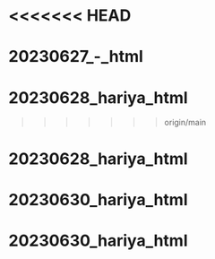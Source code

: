 <<<<<<< HEAD
=======
# 20230627_-_html
# 20230628_hariya_html
>>>>>>> origin/main
# 20230628_hariya_html
# 20230630_hariya_html
# 20230630_hariya_html
